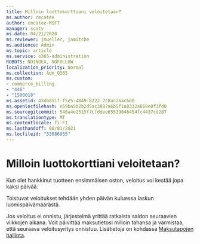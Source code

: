 ```yaml
---
title: Milloin luottokorttiani veloitetaan?
ms.author: cmcatee
author: cmcatee-MSFT
manager: scotv
ms.date: 04/21/2020
ms.reviewer: jmueller, jamitche
ms.audience: Admin
ms.topic: article
ms.service: o365-administration
ROBOTS: NOINDEX, NOFOLLOW
localization_priority: Normal
ms.collection: Adm_O365
ms.custom:
- commerce_billing
- "446"
- "1500018"
ms.assetid: 43db851f-f5e5-4849-8222-2c8ac26acb60
ms.openlocfilehash: e59ba5b2b2d5ac3807a6b5f1a0332a818e0f3fd0
ms.sourcegitcommit: 540a4e2515f7cfddee65519046454fc4437cd287
ms.translationtype: MT
ms.contentlocale: fi-FI
ms.lasthandoff: 08/01/2021
ms.locfileid: "53686955"
---
```

# <a name="when-is-my-credit-card-charged"></a>Milloin luottokorttiani veloitetaan?

Kun olet hankkinut tuotteen ensimmäisen oston, veloitus voi kestää jopa kaksi päivää.
  
Toistuvat veloitukset tehdään yhden päivän kuluessa laskun luomispäivämäärästä.
  
Jos veloitus ei onnistu, järjestelmä yrittää ratkaista saldon seuraavien viikkojen aikana. Voit päivittää maksutietosi milloin tahansa ja varmistaa, että seuraava veloitusyritys onnistuu. Lisätietoja on kohdassa [Maksutapojen hallinta](/microsoft-365/commerce/billing-and-payments/manage-payment-methods).